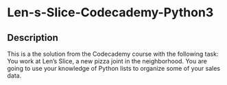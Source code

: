 # Len-s-Slice-Codecademy-Python3

## Description

This is a the solution from the Codecademy course with the following task:
You work at Len’s Slice, a new pizza joint in the neighborhood. You are going to use your knowledge of Python lists to organize some of your sales data.
